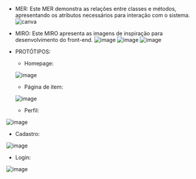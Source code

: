 
- MER:
  Este MER demonstra as relações entre classes e métodos, apresentando os atributos necessários para interação com o sistema.
  ![canva](https://github.com/user-attachments/assets/47f048bd-edeb-4adf-b901-ac8dfab89615)


- MIRO:
  Este MIRO apresenta as imagens de inspiração para desenvolvimento do front-end.
![image](https://github.com/user-attachments/assets/0ad057ae-9940-4acd-8cce-1a5c662c0cbf)
![image](https://github.com/user-attachments/assets/5dfe1bc3-a75c-4621-ae11-a288aab4b0e8)
![image](https://github.com/user-attachments/assets/7c613114-0b1e-41e2-a206-6cb7ef1b4338)

- PROTÓTIPOS:
  - Homepage:
  
  ![image]([https://github.com/user-attachments/assets/909c73a0-c548-42bd-a34e-0aa94c841a05](https://github.com/affernanda/sip-pair./blob/4625a046b774a7050849277ec2a836ed597cfc79/Prototipos/Homepage/HomePage.png))

  - Página de item:
 
  ![image]([https://github.com/user-attachments/assets/87fe7600-d2ea-4933-9bd1-c0ce7071f947](https://github.com/affernanda/sip-pair./blob/4625a046b774a7050849277ec2a836ed597cfc79/Prototipos/Pagina%20de%20Item/PAGINA%20ITEM.png))

  - Perfil:

 ![image]([https://github.com/user-attachments/assets/759cb867-15bf-41b9-b862-36a162ac6b0c](https://github.com/affernanda/sip-pair./blob/4625a046b774a7050849277ec2a836ed597cfc79/Prototipos/Perfil/PERFIL.png))

  - Cadastro:

 ![image](https://github.com/user-attachments/assets/8d13c818-7a7f-40cd-b48f-ef1dca317861)

  - Login:

  ![image](https://github.com/user-attachments/assets/514f3d9b-ff86-47ca-8b20-0a10c13529f7)
